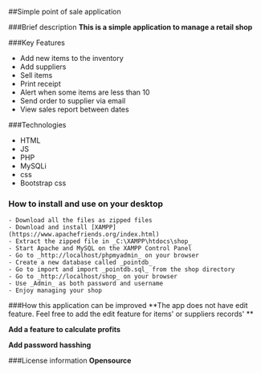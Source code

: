 ##Simple point of sale application

###Brief description
**This is a simple application to manage a retail shop**

###Key Features
 - Add new items to the inventory
 - Add suppliers
 - Sell items
 - Print receipt
 - Alert when some items are less than 10
 - Send order to supplier via email
 - View sales report between dates
 
 ###Technologies
  - HTML
  - JS
  - PHP
  - MySQLi
  - css
  - Bootstrap css
  
### How to install and use on your desktop
	- Download all the files as zipped files
	- Download and install [XAMPP](https://www.apachefriends.org/index.html)
	- Extract the zipped file in _C:\XAMPP\htdocs\shop_
	- Start Apache and MySQL on the XAMPP Control Panel
	- Go to _http://localhost/phpmyadmin_ on your browser
	- Create a new database called _pointdb_
	- Go to import and import _pointdb.sql_ from the shop directory
	- Go to _http://localhost/shop_ on your browser
	- Use _Admin_ as both password and username
	- Enjoy managing your shop
  
###How this application can be improved
**The app does not have edit feature. Feel free to add the edit feature for 
items' or suppliers records' **

**Add a feature to calculate profits**

**Add password hasshing**


###License information
**Opensource**